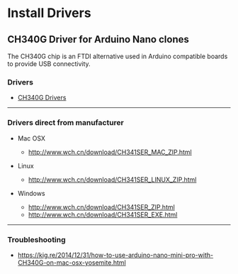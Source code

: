 # Install Drivers

## CH340G Driver for Arduino Nano clones

The CH340G chip is an FTDI alternative used in Arduino compatible boards to provide USB connectivity.

### Drivers

* [CH340G Drivers](drivers)

---

### Drivers direct from manufacturer

* Mac OSX
  * <http://www.wch.cn/download/CH341SER_MAC_ZIP.html>

* Linux
  * <http://www.wch.cn/download/CH341SER_LINUX_ZIP.html>

* Windows
  * <http://www.wch.cn/download/CH341SER_ZIP.html>
  * <http://www.wch.cn/download/CH341SER_EXE.html>

---

### Troubleshooting

  * <https://kig.re/2014/12/31/how-to-use-arduino-nano-mini-pro-with-CH340G-on-mac-osx-yosemite.html>
